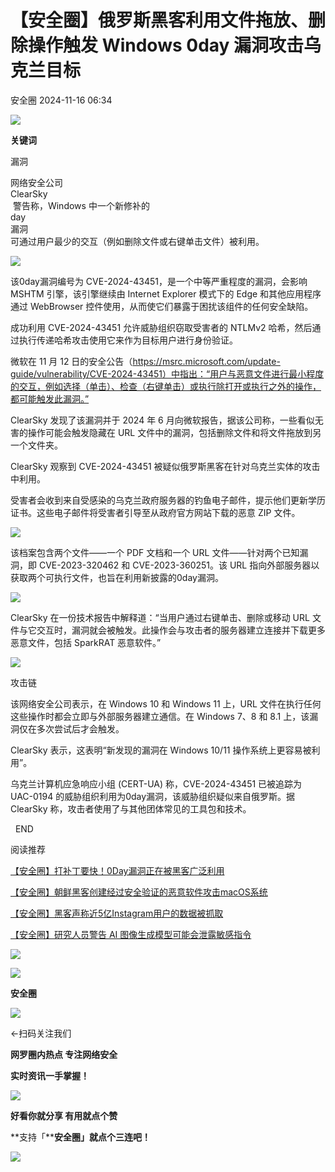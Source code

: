 #  【安全圈】俄罗斯黑客利用文件拖放、删除操作触发 Windows 0day 漏洞攻击乌克兰目标   
 安全圈   2024-11-16 06:34  
  
![](https://mmbiz.qpic.cn/sz_mmbiz_png/aBHpjnrGylgOvEXHviaXu1fO2nLov9bZ055v7s8F6w1DD1I0bx2h3zaOx0Mibd5CngBwwj2nTeEbupw7xpBsx27Q/640?wx_fmt=other&from=appmsg&tp=webp&wxfrom=5&wx_lazy=1&wx_co=1 "")  
  
  
**关键词**  
  
  
  
漏洞  
  
  
网络安全公司   
ClearSky  
 警告称，Windows 中一个新修补的  
day  
漏洞  
可通过用户最少的交互（例如删除文件或右键单击文件）被利用。  
  
  
![](https://mmbiz.qpic.cn/sz_mmbiz_png/aBHpjnrGylgH2Vr9Yiaclr72VvEAKak13ZIZNFszYmlxUWJxSuevtyViaKzDhNVSiaRzruCb8GfZN2kqvPp3L0ncg/640?wx_fmt=png&from=appmsg "")  
  
  
该0day漏洞编号为 CVE-2024-43451，是一个中等严重程度的漏洞，会影响 MSHTM 引擎，该引擎继续由 Internet Explorer 模式下的 Edge 和其他应用程序通过 WebBrowser 控件使用，从而使它们暴露于困扰该组件的任何安全缺陷。  
  
  
成功利用 CVE-2024-43451 允许威胁组织窃取受害者的 NTLMv2 哈希，然后通过执行传递哈希攻击使用它来作为目标用户进行身份验证。  
  
  
微软在 11 月 12 日的安全公告（https://msrc.microsoft.com/update-guide/vulnerability/CVE-2024-43451）中指出：“用户与恶意文件进行最小程度的交互，例如选择（单击）、检查（右键单击）或执行除打开或执行之外的操作，都可能触发此漏洞。”  
  
  
ClearSky 发现了该漏洞并于 2024 年 6 月向微软报告，据该公司称，一些看似无害的操作可能会触发隐藏在 URL 文件中的漏洞，包括删除文件和将文件拖放到另一个文件夹。  
  
  
ClearSky 观察到 CVE-2024-43451 被疑似俄罗斯黑客在针对乌克兰实体的攻击中利用。  
  
  
受害者会收到来自受感染的乌克兰政府服务器的钓鱼电子邮件，提示他们更新学历证书。这些电子邮件将受害者引导至从政府官方网站下载的恶意 ZIP 文件。  
  
  
![](https://mmbiz.qpic.cn/sz_mmbiz_png/aBHpjnrGylgH2Vr9Yiaclr72VvEAKak13Um1oS0ydhouUJA3QsicOUMZ8Y0siazMcvwbq8GRqOUian2tGCwowyLNFg/640?wx_fmt=png&from=appmsg "")  
  
  
该档案包含两个文件——一个 PDF 文档和一个 URL 文件——针对两个已知漏洞，即 CVE-2023-320462 和 CVE-2023-360251。该 URL 指向外部服务器以获取两个可执行文件，也旨在利用新披露的0day漏洞。  
  
  
![](https://mmbiz.qpic.cn/sz_mmbiz_png/aBHpjnrGylgH2Vr9Yiaclr72VvEAKak130WTTHYeaXPDMVn7xRLnPibCqMRqTpwmhgnKcHaM7ewsoZkhnlnibwv6Q/640?wx_fmt=png&from=appmsg "")  
  
  
ClearSky 在一份技术报告中解释道：“当用户通过右键单击、删除或移动 URL 文件与它交互时，漏洞就会被触发。此操作会与攻击者的服务器建立连接并下载更多恶意文件，包括 SparkRAT 恶意软件。”  
  
  
![](https://mmbiz.qpic.cn/sz_mmbiz_png/aBHpjnrGylgH2Vr9Yiaclr72VvEAKak13wqwSeM3HbwKQWT4C2TSxZMDKkvkSxRMGPphTCoticjertucoviciaMhfQ/640?wx_fmt=png&from=appmsg "")  
  
攻击链  
  
  
该网络安全公司表示，在 Windows 10 和 Windows 11 上，URL 文件在执行任何这些操作时都会立即与外部服务器建立通信。在 Windows 7、8 和 8.1 上，该漏洞仅在多次尝试后才会触发。  
  
  
ClearSky 表示，这表明“新发现的漏洞在 Windows 10/11 操作系统上更容易被利用”。  
  
  
乌克兰计算机应急响应小组 (CERT-UA) 称，CVE-2024-43451 已被追踪为 UAC-0194 的威胁组织利用为0day漏洞，该威胁组织疑似来自俄罗斯。据 ClearSky 称，攻击者使用了与其他团体常见的工具包和技术。  
  
  
  END    
  
  
阅读推荐  
  
  
[【安全圈】打补丁要快！0Day漏洞正在被黑客广泛利用](http://mp.weixin.qq.com/s?__biz=MzIzMzE4NDU1OQ==&mid=2652065974&idx=1&sn=d6789e893634a0f2fb9c34b2bfb0a8f9&chksm=f36e7cf6c419f5e0cf5388d52919823df63584452d66f1079566f5e2b4f9dbbebf6cd788ff74&scene=21#wechat_redirect)  
  
  
  
[【安全圈】朝鲜黑客创建经过安全验证的恶意软件攻击macOS系统](http://mp.weixin.qq.com/s?__biz=MzIzMzE4NDU1OQ==&mid=2652065974&idx=2&sn=010755f0a25a61fd86bd0766d523950f&chksm=f36e7cf6c419f5e0c46265072c96b8a08d4d6bbc94045690bcffab55bb5671a022709a21205e&scene=21#wechat_redirect)  
  
  
  
[【安全圈】黑客声称近5亿Instagram用户的数据被抓取](http://mp.weixin.qq.com/s?__biz=MzIzMzE4NDU1OQ==&mid=2652065974&idx=3&sn=8561949d0e269ce6c32fac5e2e36b663&chksm=f36e7cf6c419f5e04e3e14cf54a64911a3e530eb7482e1f6d1c3a65638b274b8547ce6234741&scene=21#wechat_redirect)  
  
  
  
[【安全圈】研究人员警告 AI 图像生成模型可能会泄露敏感指令](http://mp.weixin.qq.com/s?__biz=MzIzMzE4NDU1OQ==&mid=2652065974&idx=4&sn=22b17e04546da474a95971cd15506efa&chksm=f36e7cf6c419f5e09e31d108e4344afc1def30835bb8a778009442c8d7e9b125865f3ea81db1&scene=21#wechat_redirect)  
  
  
  
  
![](https://mmbiz.qpic.cn/mmbiz_gif/aBHpjnrGylgeVsVlL5y1RPJfUdozNyCEft6M27yliapIdNjlcdMaZ4UR4XxnQprGlCg8NH2Hz5Oib5aPIOiaqUicDQ/640?wx_fmt=gif "")  
  
  
  
![](https://mmbiz.qpic.cn/mmbiz_png/aBHpjnrGylgeVsVlL5y1RPJfUdozNyCEDQIyPYpjfp0XDaaKjeaU6YdFae1iagIvFmFb4djeiahnUy2jBnxkMbaw/640?wx_fmt=png "")  
  
**安全圈**  
  
![](https://mmbiz.qpic.cn/mmbiz_gif/aBHpjnrGylgeVsVlL5y1RPJfUdozNyCEft6M27yliapIdNjlcdMaZ4UR4XxnQprGlCg8NH2Hz5Oib5aPIOiaqUicDQ/640?wx_fmt=gif "")  
  
  
←扫码关注我们  
  
**网罗圈内热点 专注网络安全**  
  
**实时资讯一手掌握！**  
  
  
![](https://mmbiz.qpic.cn/mmbiz_gif/aBHpjnrGylgeVsVlL5y1RPJfUdozNyCE3vpzhuku5s1qibibQjHnY68iciaIGB4zYw1Zbl05GQ3H4hadeLdBpQ9wEA/640?wx_fmt=gif "")  
  
**好看你就分享 有用就点个赞**  
  
**支持「****安全圈」就点个三连吧！**  
  
![](https://mmbiz.qpic.cn/mmbiz_gif/aBHpjnrGylgeVsVlL5y1RPJfUdozNyCE3vpzhuku5s1qibibQjHnY68iciaIGB4zYw1Zbl05GQ3H4hadeLdBpQ9wEA/640?wx_fmt=gif "")  
  
  
  
  
  
  
